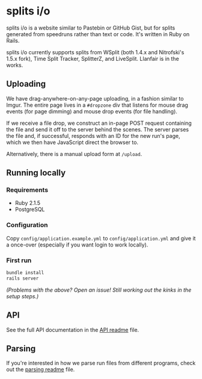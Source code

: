 # splits i/o
splits i/o is a website similar to Pastebin or GitHub Gist, but for splits generated from speedruns rather than text or
code. It's written in Ruby on Rails.

splits i/o currently supports splits from WSplit (both 1.4.x and Nitrofski's 1.5.x fork), Time Split Tracker, SplitterZ,
and LiveSplit. Llanfair is in the works.

## Uploading
We have drag-anywhere-on-any-page uploading, in a fashion similar to Imgur. The entire page lives in a `#dropzone` div
that listens for mouse drag events (for page dimming) and mouse drop events (for file handling).

If we receive a file drop, we construct an in-page POST request containing the file and send it off to the server behind
the scenes. The server parses the file and, if successful, responds with an ID for the new run's page, which we then
have JavaScript direct the browser to.

Alternatively, there is a manual upload form at `/upload`.


## Running locally

### Requirements
* Ruby 2.1.5
* PostgreSQL

### Configuration
Copy `config/application.example.yml` to `config/application.yml` and give it a once-over (especially if you want login
to work locally).

### First run
```bash
bundle install
rails server
```

*(Problems with the above? Open an issue! Still working out the kinks in the setup steps.)*

## API
See the full API documentation in the [API readme](./docs/api.md) file.

## Parsing
If you're interested in how we parse run files from different programs, check out the [parsing
readme](./docs/parsing.md) file.

[1]: https://github.com/laserlemon/figaro
